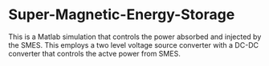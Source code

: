 # Super-Magnetic-Energy-Storage
This is a Matlab simulation that controls the power absorbed and injected by the SMES. This employs a two level voltage source converter with a DC-DC converter that controls the actve power from SMES.
